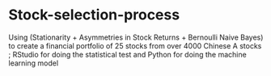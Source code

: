 # Stock-selection-process
Using (Stationarity + Asymmetries in Stock Returns + Bernoulli Naive Bayes) to create a financial portfolio of 25 stocks from over 4000 Chinese A stocks ; 
RStudio for doing the statistical test and Python for doing the machine learning model 
